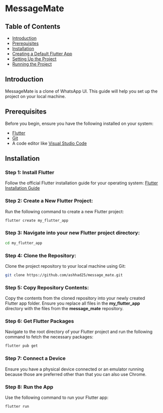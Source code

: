 # MessageMate

## Table of Contents
- [Introduction](#introduction)
- [Prerequisites](#prerequisites)
- [Installation](#installation)
- [Creating a Default Flutter App](#creating-a-default-flutter-app)
- [Setting Up the Project](#setting-up-the-project)
- [Running the Project](#running-the-project)

## Introduction
MessageMate is a clone of WhatsApp UI. This guide will help you set up the project on your local machine.

## Prerequisites
Before you begin, ensure you have the following installed on your system:
- [Flutter](https://docs.flutter.dev/get-started/install)
- [Git](https://git-scm.com/book/en/v2/Getting-Started-Installing-Git)
- A code editor like [Visual Studio Code](https://code.visualstudio.com/Download)

## Installation

### Step 1: Install Flutter
Follow the official Flutter installation guide for your operating system: [Flutter Installation Guide](https://docs.flutter.dev/get-started/install)

### Step 2: Create a New Flutter Project:
Run the following command to create a new Flutter project:
```bash
flutter create my_flutter_app
```

### Step 3: Navigate into your new Flutter project directory:
```bash
cd my_flutter_app
```

### Step 4: Clone the Repository:
Clone the project repository to your local machine using Git:
```bash
git clone https://github.com/ashhad25/message_mate.git
```

### Step 5: Copy Repository Contents:
Copy the contents from the cloned repository into your newly created Flutter app folder. Ensure you replace all files in the **my_flutter_app** directory with the files from the **message_mate** repository.

### Step 6: Get Flutter Packages
Navigate to the root directory of your Flutter project and run the following command to fetch the necessary packages:
```bash
flutter pub get
```

### Step 7: Connect a Device
Ensure you have a physical device connected or an emulator running because those are preferred other than that you can also use Chrome.

### Step 8: Run the App
Use the following command to run your Flutter app:
```bash
flutter run
```





